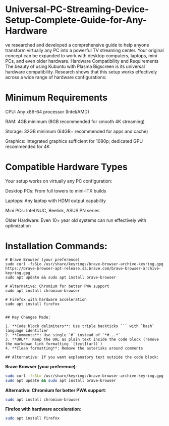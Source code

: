 # Universal-PC-Streaming-Device-Setup-Complete-Guide-for-Any-Hardware
ve researched and developed a comprehensive guide to help anyone transform virtually any PC into a powerful TV streaming center. Your original concept can be expanded to work with desktop computers, laptops, mini PCs, and even older hardware.
Hardware Compatibility and Requirements
The beauty of using Kubuntu with Plasma Bigscreen is its universal hardware compatibility. Research shows that this setup works effectively across a wide range of hardware configurations:

# Minimum Requirements

CPU: Any x86-64 processor (Intel/AMD)

RAM: 4GB minimum (8GB recommended for smooth 4K streaming)

Storage: 32GB minimum (64GB+ recommended for apps and cache)

Graphics: Integrated graphics sufficient for 1080p; dedicated GPU recommended for 4K

# Compatible Hardware Types

Your setup works on virtually any PC configuration:

Desktop PCs: From full towers to mini-ITX builds

Laptops: Any laptop with HDMI output capability

Mini PCs: Intel NUC, Beelink, ASUS PN series

Older Hardware: Even 10+ year old systems can run effectively with optimization

# Installation Commands:

```
# Brave Browser (your preference)
sudo curl -fsSLo /usr/share/keyrings/brave-browser-archive-keyring.gpg https://brave-browser-apt-release.s3.brave.com/brave-browser-archive-keyring.gpg
sudo apt update && sudo apt install brave-browser

# Alternative: Chromium for better PWA support
sudo apt install chromium-browser

# Firefox with hardware acceleration
sudo apt install firefox
```
```

## Key Changes Made:

1. **Code block delimiters**: Use triple backticks ``` with `bash` language identifier
2. **Comments**: Use single `#` instead of `*#...*`
3. **URL**: Keep the URL as plain text inside the code block (remove the markdown link formatting `[text](url)`)
4. **Clean formatting**: Remove the asterisks around comments

## Alternative: If you want explanatory text outside the code block:

```
**Brave Browser (your preference)**:
```bash
sudo curl -fsSLo /usr/share/keyrings/brave-browser-archive-keyring.gpg https://brave-browser-apt-release.s3.brave.com/brave-browser-archive-keyring.gpg
sudo apt update && sudo apt install brave-browser
```

**Alternative: Chromium for better PWA support**:
```bash
sudo apt install chromium-browser
```

**Firefox with hardware acceleration**:
```bash
sudo apt install firefox
```


